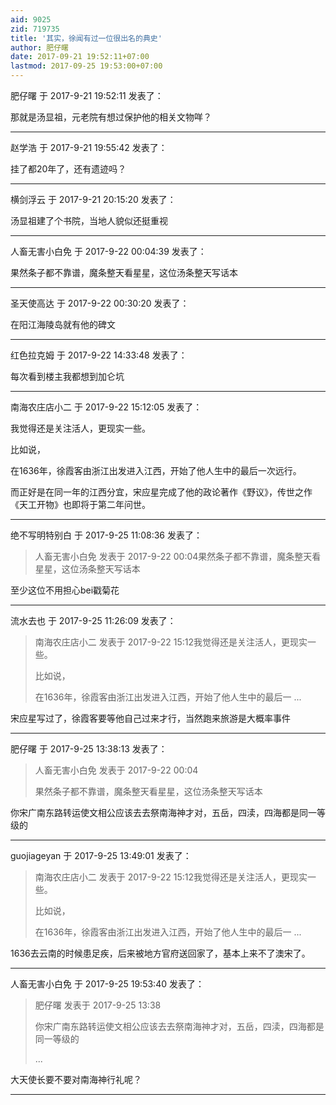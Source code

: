 ```yaml
---
aid: 9025
zid: 719735
title: '其实，徐闻有过一位很出名的典史'
author: 肥仔曙
date: 2017-09-21 19:52:11+07:00
lastmod: 2017-09-25 19:53:00+07:00
---
```


肥仔曙 于 2017-9-21 19:52:11 发表了：

那就是汤显祖，元老院有想过保护他的相关文物咩？

---------

赵学浩 于 2017-9-21 19:55:42 发表了：

挂了都20年了，还有遗迹吗？

---------

横剑浮云 于 2017-9-21 20:15:20 发表了：

汤显祖建了个书院，当地人貌似还挺重视

---------

人畜无害小白免 于 2017-9-22 00:04:39 发表了：

果然条子都不靠谱，魔条整天看星星，这位汤条整天写话本

---------

圣天使高达 于 2017-9-22 00:30:20 发表了：

在阳江海陵岛就有他的碑文

---------

红色拉克姆 于 2017-9-22 14:33:48 发表了：

每次看到楼主我都想到加仑坑

---------

南海农庄店小二 于 2017-9-22 15:12:05 发表了：

我觉得还是关注活人，更现实一些。

比如说，

在1636年，徐霞客由浙江出发进入江西，开始了他人生中的最后一次远行。

而正好是在同一年的江西分宜，宋应星完成了他的政论著作《野议》，传世之作《天工开物》也即将于第二年问世。

---------

绝不写明特别白 于 2017-9-25 11:08:36 发表了：

> 人畜无害小白免 发表于 2017-9-22 00:04果然条子都不靠谱，魔条整天看星星，这位汤条整天写话本



至少这位不用担心bei戳菊花

---------

流水去也 于 2017-9-25 11:26:09 发表了：

> 南海农庄店小二 发表于 2017-9-22 15:12我觉得还是关注活人，更现实一些。
> 
> 比如说，
> 
> 在1636年，徐霞客由浙江出发进入江西，开始了他人生中的最后一 ...



宋应星写过了，徐霞客要等他自己过来才行，当然跑来旅游是大概率事件

---------

肥仔曙 于 2017-9-25 13:38:13 发表了：

> 人畜无害小白免 发表于 2017-9-22 00:04
> 
> 果然条子都不靠谱，魔条整天看星星，这位汤条整天写话本



你宋广南东路转运使文相公应该去去祭南海神才对，五岳，四渎，四海都是同一等级的

---------

guojiageyan 于 2017-9-25 13:49:01 发表了：

> 南海农庄店小二 发表于 2017-9-22 15:12我觉得还是关注活人，更现实一些。
> 
> 比如说，
> 
> 在1636年，徐霞客由浙江出发进入江西，开始了他人生中的最后一 ...



1636去云南的时候患足疾，后来被地方官府送回家了，基本上来不了澳宋了。

---------

人畜无害小白免 于 2017-9-25 19:53:40 发表了：

> 肥仔曙 发表于 2017-9-25 13:38
> 
> 你宋广南东路转运使文相公应该去去祭南海神才对，五岳，四渎，四海都是同一等级的
> 
> ...



大天使长要不要对南海神行礼呢？

---------

